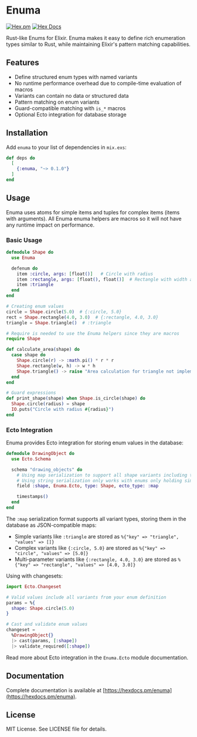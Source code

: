 # Enuma

[![Hex.pm](https://img.shields.io/hexpm/v/enuma.svg)](https://hex.pm/packages/enuma)
[![Hex Docs](https://img.shields.io/badge/hex-docs-blue.svg)](https://hexdocs.pm/enuma)

Rust-like Enums for Elixir. Enuma makes it easy to define rich enumeration types similar to Rust, while maintaining Elixir's pattern matching capabilities.

## Features

- Define structured enum types with named variants
- No runtime performance overhead due to compile-time evaluation of macros
- Variants can contain no data or structured data
- Pattern matching on enum variants
- Guard-compatible matching with `is_*` macros
- Optional Ecto integration for database storage

## Installation

Add `enuma` to your list of dependencies in `mix.exs`:

```elixir
def deps do
  [
    {:enuma, "~> 0.1.0"}
  ]
end
```

## Usage

Enuma uses atoms for simple items and tuples for complex items (items with arguments). All Enuma
enuma helpers are macros so it will not have any runtime impact on performance.

### Basic Usage

```elixir
defmodule Shape do
  use Enuma

  defenum do
    item :circle, args: [float()]   # Circle with radius
    item :rectangle, args: [float(), float()]  # Rectangle with width and height
    item :triangle
  end
end

# Creating enum values
circle = Shape.circle(5.0)  # {:circle, 5.0}
rect = Shape.rectangle(4.0, 3.0)  # {:rectangle, 4.0, 3.0}
triangle = Shape.triangle()  # :triangle

# Require is needed to use the Enuma helpers since they are macros
require Shape

def calculate_area(shape) do
  case shape do
    Shape.circle(r) -> :math.pi() * r * r
    Shape.rectangle(w, h) -> w * h
    Shape.triangle() -> raise "Area calculation for triangle not implemented"
  end
end

# Guard expressions
def print_shape(shape) when Shape.is_circle(shape) do
  Shape.circle(radius) = shape
  IO.puts("Circle with radius #{radius}")
end
```

### Ecto Integration

Enuma provides Ecto integration for storing enum values in the database:

```elixir
defmodule DrawingObject do
  use Ecto.Schema

  schema "drawing_objects" do
    # Using map serialization to support all shape variants including those with parameters
    # Using string serialization only works with enums only holding simple types (no arguments)
    field :shape, Enuma.Ecto, type: Shape, ecto_type: :map

    timestamps()
  end
end
```

The `:map` serialization format supports all variant types, storing them in the database as JSON-compatible maps:

- Simple variants like `:triangle` are stored as `%{"key" => "triangle", "values" => []}`
- Complex variants like `{:circle, 5.0}` are stored as `%{"key" => "circle", "values" => [5.0]}`
- Multi-parameter variants like `{:rectangle, 4.0, 3.0}` are stored as `%{"key" => "rectangle", "values" => [4.0, 3.0]}`

Using with changesets:

```elixir
import Ecto.Changeset

# Valid values include all variants from your enum definition
params = %{
  shape: Shape.circle(5.0)
}

# Cast and validate enum values
changeset =
  %DrawingObject{}
  |> cast(params, [:shape])
  |> validate_required([:shape])
```

Read more about Ecto integration in the `Enuma.Ecto` module documentation.

## Documentation

Complete documentation is available at [https://hexdocs.pm/enuma](https://hexdocs.pm/enuma).

## License

MIT License. See LICENSE file for details.
